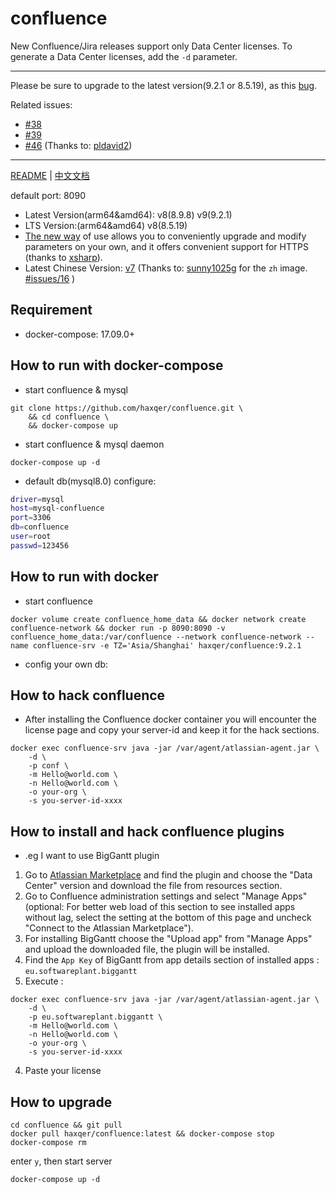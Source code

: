 # confluence


New Confluence/Jira releases support only Data Center licenses. To generate a Data Center licenses, add the `-d` parameter.

---
Please be sure to upgrade to the latest version(9.2.1 or 8.5.19), as this [bug](https://confluence.atlassian.com/security/cve-2023-22518-improper-authorization-vulnerability-in-confluence-data-center-and-server-1311473907.html).

Related issues:
+ [#38](https://github.com/haxqer/confluence/issues/38)
+ [#39](https://github.com/haxqer/confluence/issues/39)
+ [#46](https://github.com/haxqer/confluence/issues/46) (Thanks to: [pldavid2](https://github.com/pldavid2))

---
[README](README.md) | [中文文档](README_zh.md)

default port: 8090

+ Latest Version(arm64&amd64): v8(8.9.8) v9(9.2.1)
+ LTS Version:(arm64&amd64) v8(8.5.19)
+ [The new way](https://github.com/haxqer/confluence/tree/build-your-own) of use allows you to conveniently upgrade and modify parameters on your own, and it offers convenient support for HTTPS (thanks to [xsharp](https://github.com/xsharp)).
+ Latest Chinese Version: [v7](https://github.com/haxqer/confluence/tree/latest-zh) (Thanks to: [sunny1025g](https://github.com/sunny1025g) for the `zh` image. [#issues/16](https://github.com/haxqer/confluence/issues/16) )

## Requirement
- docker-compose: 17.09.0+

## How to run with docker-compose

- start confluence & mysql

```
git clone https://github.com/haxqer/confluence.git \
    && cd confluence \
    && docker-compose up
```

- start confluence & mysql daemon

```
docker-compose up -d
```

- default db(mysql8.0) configure:

```bash
driver=mysql
host=mysql-confluence
port=3306
db=confluence
user=root
passwd=123456
```

## How to run with docker

- start confluence

```
docker volume create confluence_home_data && docker network create confluence-network && docker run -p 8090:8090 -v confluence_home_data:/var/confluence --network confluence-network --name confluence-srv -e TZ='Asia/Shanghai' haxqer/confluence:9.2.1
```

- config your own db:


## How to hack confluence

- After installing the Confluence docker container you will encounter the license page and copy your server-id and keep it for the hack sections. 

```
docker exec confluence-srv java -jar /var/agent/atlassian-agent.jar \
    -d \
    -p conf \
    -m Hello@world.com \
    -n Hello@world.com \
    -o your-org \
    -s you-server-id-xxxx
```

## How to install and hack confluence plugins

- .eg I want to use BigGantt plugin
1. Go to [Atlassian Marketplace](https://marketplace.atlassian.com/) and find the plugin and choose the "Data Center" version and download the file from resources section.
2. Go to Confluence administration settings and select "Manage Apps" (optional: For better web load of this section to see installed apps without lag, select the setting at the bottom of this page and uncheck "Connect to the Atlassian Marketplace").
3. For installing BigGantt choose the "Upload app" from "Manage Apps" and upload the downloaded file, the plugin will be installed.
4. Find the `App Key` of BigGantt from app details section of installed apps : `eu.softwareplant.biggantt`
5. Execute :

```
docker exec confluence-srv java -jar /var/agent/atlassian-agent.jar \
    -d \
    -p eu.softwareplant.biggantt \
    -m Hello@world.com \
    -n Hello@world.com \
    -o your-org \
    -s you-server-id-xxxx
```

4. Paste your license


## How to upgrade

```shell
cd confluence && git pull
docker pull haxqer/confluence:latest && docker-compose stop
docker-compose rm
```

enter `y`, then start server

```shell
docker-compose up -d
```
